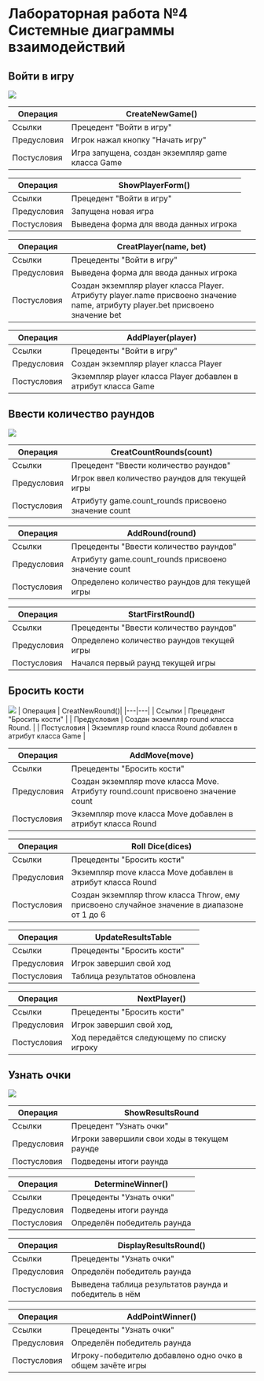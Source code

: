# Лабораторная работа №4 Системные диаграммы взаимодействий

## Войти в игру
![](images/lab4-1.png)

| Операция | CreateNewGame() |
|---|---|
| Ссылки | Прецедент "Войти в игру" |
| Предусловия | Игрок нажал кнопку "Начать игру" |
| Постусловия | Игра запущена, создан экземпляр game класса Game |

| Операция | ShowPlayerForm() |
|---|---|
| Ссылки | Прецедент "Войти в игру" |
| Предусловия | Запущена новая игра |
| Постусловия | Выведена форма для ввода данных игрока |

| Операция | CreatPlayer(name, bet) |
|---|---|
| Ссылки | Прецеденты "Войти в игру" |
| Предусловия | Выведена форма для ввода данных игрока |
| Постусловия | Создан экземпляр player класса Player. Атрибуту player.name присвоено значение name, атрибуту player.bet присвоено значение bet |

| Операция | AddPlayer(player) |
|---|---|
| Ссылки | Прецеденты "Войти в игру" |
| Предусловия | Создан экземпляр player класса Player  |
| Постусловия | Экземпляр player класса Player добавлен в атрибут класса Game |

## Ввести количество раундов

![](images/lab4-2.png)

| Операция | CreatCountRounds(count)|
|---|---|
| Ссылки | Прецедент "Ввести количество раундов" |
| Предусловия | Игрок ввел количество раундов для текущей игры |
| Постусловия | Атрибуту game.count_rounds присвоено значение count|

| Операция | AddRound(round) |
|---|---|
| Ссылки | Прецеденты "Ввести количество раундов" |
| Предусловия | Атрибуту game.count_rounds присвоено значение count |
| Постусловия |  Определено количество раундов для текущей игры |

| Операция | StartFirstRound() |
|---|---|
| Ссылки | Прецеденты "Ввести количество раундов" |
| Предусловия | Определено количество раундов текущей игры |
| Постусловия | Начался первый раунд текущей игры |

## Бросить кости

![](images/lab4-3.png)
| Операция | CreatNewRound()|
|---|---|
| Ссылки | Прецедент "Бросить кости" |
| Предусловия | Создан экземпляр round класса Round. |
| Постусловия | Экземпляр round класса Round добавлен в атрибут класса Game |

| Операция | AddMove(move) |
|---|---|
| Ссылки | Прецеденты "Бросить кости" |
| Предусловия | Создан экземпляр move класса Move. Атрибуту round.count присвоено значение count |
| Постусловия | Экземпляр move класса Move добавлен в атрибут класса Round |

| Операция | Roll Dice(dices) |
|---|---|
| Ссылки | Прецеденты "Бросить кости" |
| Предусловия | Экземпляр move класса Move добавлен в атрибут класса Round |
| Постусловия | Создан экземпляр throw класса Throw, ему присвоено случайное значение в диапазоне от 1 до 6|

| Операция | UpdateResultsTable |
|---|---|
| Ссылки | Прецеденты "Бросить кости" |
| Предусловия | Игрок завершил свой ход |
| Постусловия | Таблица результатов обновлена|

| Операция | NextPlayer() |
|---|---|
| Ссылки | Прецеденты "Бросить кости" |
| Предусловия | Игрок завершил свой ход, |
| Постусловия | Ход передаётся следующему по списку игроку|

## Узнать очки

![](images/lab4-4.png)

| Операция | ShowResultsRound |
|---|---|
| Ссылки | Прецедент "Узнать очки" |
| Предусловия | Игроки завершили свои ходы в текущем раунде |
| Постусловия | Подведены итоги раунда |

| Операция | DetermineWinner() |
|---|---|
| Ссылки | Прецеденты "Узнать очки" |
| Предусловия | Подведены итоги раунда |
| Постусловия | Определён победитель раунда |

| Операция | DisplayResultsRound() |
|---|---|
| Ссылки | Прецеденты "Узнать очки" |
| Предусловия | Определён победитель раунда |
| Постусловия | Выведена таблица результатов раунда и победитель в нём|

| Операция | AddPointWinner() |
|---|---|
| Ссылки | Прецеденты "Узнать очки" |
| Предусловия | Определён победитель раунда|
| Постусловия | Игроку-победителю добавлено одно очко в общем зачёте игры|
